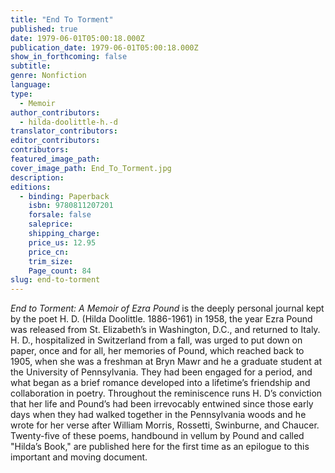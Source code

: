 ```yaml
---
title: "End To Torment"
published: true
date: 1979-06-01T05:00:18.000Z
publication_date: 1979-06-01T05:00:18.000Z
show_in_forthcoming: false
subtitle:
genre: Nonfiction
language:
type:
  - Memoir
author_contributors:
  - hilda-doolittle-h.-d
translator_contributors:
editor_contributors:
contributors:
featured_image_path:
cover_image_path: End_To_Torment.jpg
description:
editions:
  - binding: Paperback
    isbn: 9780811207201
    forsale: false
    saleprice:
    shipping_charge:
    price_us: 12.95
    price_cn:
    trim_size:
    Page_count: 84
slug: end-to-torment
---
```


_End to Torment: A Memoir of Ezra Pound_ is the deeply personal journal kept by the poet H. D. (Hilda Doolittle. 1886-1961) in 1958, the year Ezra Pound was released from St. Elizabeth’s in Washington, D.C., and returned to Italy. H. D., hospitalized in Switzerland from a fall, was urged to put down on paper, once and for all, her memories of Pound, which reached back to 1905, when she was a freshman at Bryn Mawr and he a graduate student at the University of Pennsylvania. They had been engaged for a period, and what began as a brief romance developed into a lifetime’s friendship and collaboration in poetry. Throughout the reminiscence runs H. D’s conviction that her life and Pound’s had been irrevocably entwined since those early days when they had walked together in the Pennsylvania woods and he wrote for her verse after William Morris, Rossetti, Swinburne, and Chaucer. Twenty-five of these poems, handbound in vellum by Pound and called "Hilda’s Book," are published here for the first time as an epilogue to this important and moving document.

